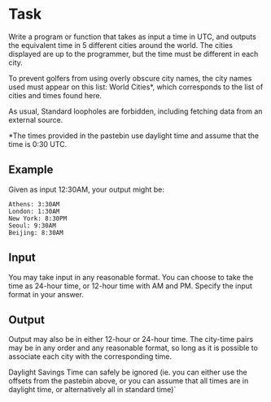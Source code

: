 # Task

Write a program or function that takes as input a time in UTC, and
outputs the equivalent time in 5 different cities around the world.
The cities displayed are up to the programmer, but the time must
be different in each city.

To prevent golfers from using overly obscure city names, the city
names used must appear on this list: World Cities*, which corresponds
to the list of cities and times found here.

As usual, Standard loopholes are forbidden, including fetching data
from an external source.

*The times provided in the pastebin use daylight time and assume
that the time is 0:30 UTC.

## Example

Given as input 12:30AM, your output might be:

    Athens: 3:30AM
    London: 1:30AM
    New York: 8:30PM
    Seoul: 9:30AM
    Beijing: 8:30AM

## Input

You may take input in any reasonable format. You can choose to take
the time as 24-hour time, or 12-hour time with AM and PM. Specify
the input format in your answer.

## Output

Output may also be in either 12-hour or 24-hour time. The city-time
pairs may be in any order and any reasonable format, so long as it
is possible to associate each city with the corresponding time.

Daylight Savings Time can safely be ignored (ie. you can either use
the offsets from the pastebin above, or you can assume that all
times are in daylight time, or alternatively all in standard time)`

